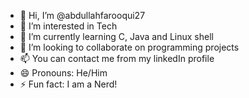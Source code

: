 - 👋 Hi, I’m @abdullahfarooqui27
- 👀 I’m interested in Tech
- 🌱 I’m currently learning C, Java and Linux shell
- 💞️ I’m looking to collaborate on programming projects
- 📫 You can contact me from my linkedIn profile
- 😄 Pronouns: He/Him
- ⚡ Fun fact: I am a Nerd!

<!---
abdullahfarooqui27/abdullahfarooqui27 is a ✨ special ✨ repository because its `README.md` (this file) appears on your GitHub profile.
You can click the Preview link to take a look at your changes.
--->
